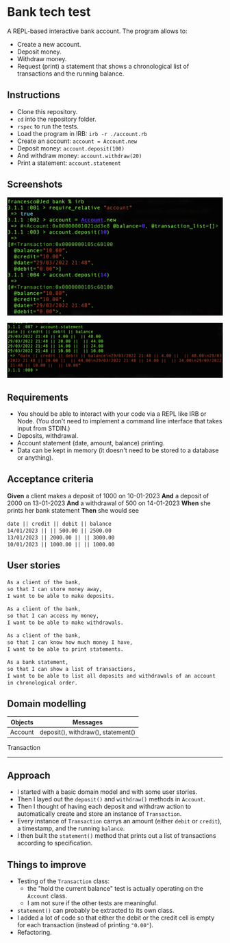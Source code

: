 Bank tech test
===

A REPL-based interactive bank account.
The program allows to:
- Create a new account.
- Deposit money.
- Withdraw money.
- Request (print) a statement that shows a chronological list of transactions and the running balance.

Instructions
---

- Clone this repository.
- `cd` into the repository folder.
- `rspec` to run the tests.
- Load the program in IRB: `irb -r ./account.rb`
- Create an account: `account = Account.new`
- Deposit money: `account.deposit(100)`
- And withdraw money: `account.withdraw(20)`
- Print a statement: `account.statement`

Screenshots
---

![](/screenshots/Screenshot%202022-03-29%20at%2021.49.40.png)

![](/screenshots/Screenshot%202022-03-29%20at%2021.50.03.png)


Requirements
---

- You should be able to interact with your code via a REPL like IRB or Node. (You don't need to implement a command line interface that takes input from STDIN.)
- Deposits, withdrawal.
- Account statement (date, amount, balance) printing.
- Data can be kept in memory (it doesn't need to be stored to a database or anything).

Acceptance criteria
---

**Given** a client makes a deposit of 1000 on 10-01-2023
**And** a deposit of 2000 on 13-01-2023
**And** a withdrawal of 500 on 14-01-2023
**When** she prints her bank statement
**Then** she would see

```
date || credit || debit || balance
14/01/2023 || || 500.00 || 2500.00
13/01/2023 || 2000.00 || || 3000.00
10/01/2023 || 1000.00 || || 1000.00
```

User stories
---

```
As a client of the bank,
so that I can store money away,
I want to be able to make deposits.
```
```
As a client of the bank,
so that I can access my money,
I want to be able to make withdrawals.
```
```
As a client of the bank,
so that I can know how much money I have,
I want to be able to print statements.
```
```
As a bank statement,
so that I can show a list of transactions,
I want to be able to list all deposits and withdrawals of an account in chronological order.
```

Domain modelling
---

| Objects | Messages |
--- | ---
Account | deposit(), withdraw(), statement()
Transaction

---

Approach
---

- I started with a basic domain model and with some user stories.
- Then I layed out the `deposit()` and `withdraw()` methods in `Account`.
- Then I thought of having each deposit and withdraw action to automatically create and store an instance of `Transaction`.
- Every instance of `Transaction` carrys an amount (either `debit` or `credit`), a timestamp, and the running `balance`.
- I then built the `statement()` method that prints out a list of transactions according to specification.

Things to improve
---

- Testing of the `Transaction` class:
    - the "hold the current balance" test is actually operating on the `Account` class.
    - I am not sure if the other tests are meaningful.
- `statement()` can probably be extracted to its own class.
- I added a lot of code so that either the debit or the credit cell is empty for each transaction (instead of printing `"0.00"`).
- Refactoring. 

